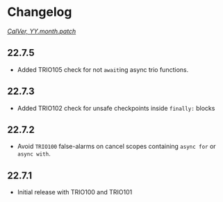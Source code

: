 # Changelog
*[CalVer, YY.month.patch](https://calver.org/)*

## 22.7.5
- Added TRIO105 check for not `await`ing async trio functions.

## 22.7.3
- Added TRIO102 check for unsafe checkpoints inside `finally:` blocks

## 22.7.2
- Avoid `TRIO100` false-alarms on cancel scopes containing `async for` or `async with`.

## 22.7.1
- Initial release with TRIO100 and TRIO101
